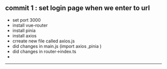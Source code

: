 
 commit 1 : set login page when we enter to url
 ---
 - set port 3000
 - install vue-router
 - install pinia
 - install axios
 - crreate new file called axios.js
 - did changes in main.js (import axios ,pinia )
 - did changes in router->index.ts
 - 


--------------


